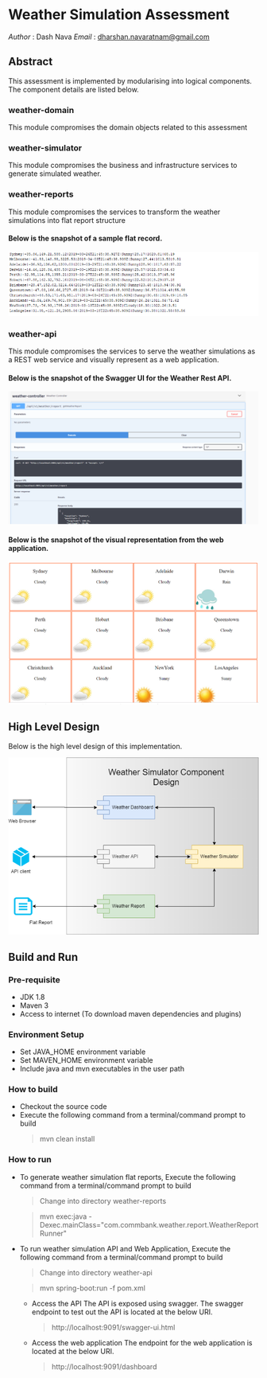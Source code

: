 # Weather Simulation Assessment
*Author* : Dash Nava
*Email*  : dharshan.navaratnam@gmail.com

## Abstract
This assessment is implemented by modularising into logical components. The component details are listed below.
### weather-domain
This module compromises the domain objects related to this assessment
### weather-simulator
This module compromises the business and infrastructure services to generate simulated weather.
### weather-reports
This module compromises the services to transform the weather simulations into flat report structure

#### Below is the snapshot of a sample flat record.

![Flat Weather Report](guide/FlatReport.PNG)
### weather-api
This module compromises the services to serve the weather simulations as a REST web service and visually represent as a web application.

#### Below is the snapshot of the Swagger UI for the Weather Rest API.

![Flat Weather Report](guide/REST%20API.PNG)

#### Below is the snapshot of the visual representation from the web application.

![Flat Weather Report](guide/Visual%20Representation.PNG)

## High Level Design

Below is the high level design of this implementation. 

![Component Design](guide/comp_design.png)

## Build and Run
### Pre-requisite
* JDK 1.8
* Maven 3
* Access to internet (To download maven dependencies and plugins)
### Environment Setup
* Set JAVA_HOME environment variable
* Set MAVEN_HOME environment variable
* Include java and mvn executables in the user path
### How to build
* Checkout the source code
* Execute the following command from a terminal/command prompt to build
  > mvn clean install
### How to run
* To generate weather simulation flat reports, Execute the following command from a terminal/command prompt to build
  > Change into directory weather-reports
  
  > mvn exec:java -Dexec.mainClass="com.commbank.weather.report.WeatherReportRunner"
* To run weather simulation API and Web Application, Execute the following command from a terminal/command prompt to build
  > Change into directory weather-api
  
  > mvn spring-boot:run -f pom.xml
  
  * Access the API
    The API is exposed using swagger. The swagger endpoint to test out the API is located at the below URI.
    > http://localhost:9091/swagger-ui.html
    
  * Access the web application
    The endpoint for the web application is located at the below URI.
    > http://localhost:9091/dashboard